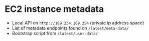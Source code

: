 # EC2 instance metadata

- Local API on `http://169.254.169.254` (private ip address space)
- List of metadata endpoints found on `/latest/meta-data/`
- Bootstrap script from `/latest/user-data/`
